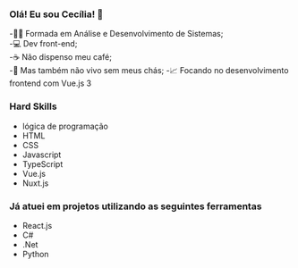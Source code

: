 ### Olá! Eu sou Cecília! 👋

-👩‍💻 Formada em Análise e Desenvolvimento de Sistemas;<br/>
-💻 Dev front-end;<br/>
-☕ Não dispenso meu café;<br/>
-🍵 Mas também não vivo sem meus chás;
-📈 Focando no desenvolvimento frontend com Vue.js 3

### Hard Skills 

- lógica de programação
- HTML
- CSS
- Javascript
- TypeScript
- Vue.js
- Nuxt.js

### Já atuei em projetos utilizando as seguintes ferramentas
- React.js
- C#
- .Net
- Python
